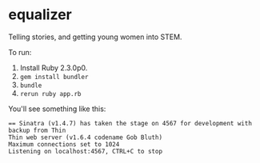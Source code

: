 # equalizer
Telling stories, and getting young women into STEM.

To run:

1. Install Ruby 2.3.0p0.
2. ```gem install bundler```
3. ```bundle```
4. ```rerun ruby app.rb```

You'll see something like this:

```
== Sinatra (v1.4.7) has taken the stage on 4567 for development with backup from Thin
Thin web server (v1.6.4 codename Gob Bluth)
Maximum connections set to 1024
Listening on localhost:4567, CTRL+C to stop
```